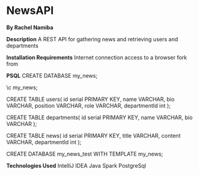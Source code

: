 # NewsAPI

**By Rachel Namiba**

**Description**
A REST API for gathering news and retrieving users and departments

**Installation Requirements**
Internet connection
access to a browser
fork from 

**PSQL**
CREATE DATABASE my_news;

\c my_news;

CREATE TABLE users(
id serial PRIMARY KEY,
name VARCHAR,
bio VARCHAR,
position VARCHAR,
role VARCHAR,
departmentId int
);

CREATE TABLE departments(
id serial PRIMARY KEY,
name VARCHAR,
bio VARCHAR
);

CREATE TABLE news(
id serial PRIMARY KEY,
title VARCHAR,
content VARCHAR,
departmentId int
);

CREATE DATABASE my_news_test WITH TEMPLATE my_news;

**Technologies Used**
IntelliJ IDEA
Java
Spark
PostgreSql



